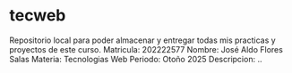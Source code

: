 # tecweb
Repositorio local para poder almacenar y entregar todas mis practicas y proyectos de este curso.
Matricula: 202222577
Nombre: José Aldo Flores Salas
Materia: Tecnologias Web
Periodo: Otoño 2025
Descripcion: ..
